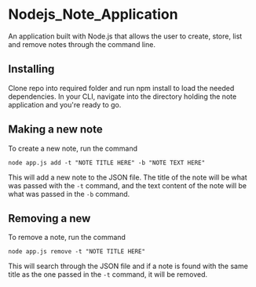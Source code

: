 # Nodejs_Note_Application
An application built with Node.js that allows the user to create, store, list and remove notes through the command line.

## Installing
Clone repo into required folder and run npm install to load the needed dependencies. In your CLI, navigate into the directory holding the note application and you're ready to go.

## Making a new note
To create a new note, run the command
```
node app.js add -t "NOTE TITLE HERE" -b "NOTE TEXT HERE"
```
This will add a new note to the JSON file. The title of the note will be what was passed with the `-t` command, and the text content of the note will be what was passed in the `-b` command.

## Removing a new
To remove a note, run the command
```
node app.js remove -t "NOTE TITLE HERE"
```
This will search through the JSON file and if a note is found with the same title as the one passed in the `-t` command, it will be removed.
